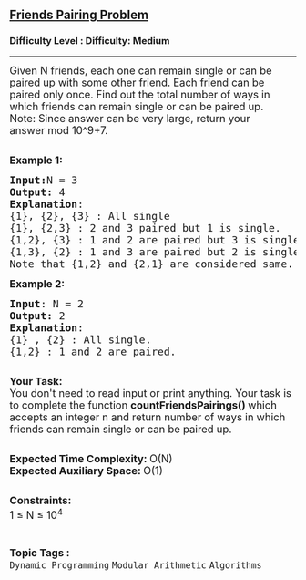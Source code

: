<h2><a href="https://www.geeksforgeeks.org/problems/friends-pairing-problem5425/1?page=1&category=Dynamic%20Programming&status=unsolved,attempted&sortBy=submissions">Friends Pairing Problem</a></h2><h3>Difficulty Level : Difficulty: Medium</h3><hr><div class="problems_problem_content__Xm_eO"><p><span style="font-size: 18px;">Given N&nbsp;friends, each one can remain single or can be paired up with some other friend. Each friend can be paired only once. Find out the total number of ways in which friends can remain single or can be paired up.<br>Note: Since answer can be very large, return your answer&nbsp;mod 10^9+7.</span></p>
<p><br><span style="font-size: 18px;"><strong>Example 1:</strong></span></p>
<pre><span style="font-size: 18px;"><strong>Input:</strong>N = 3
<strong>Output:</strong> 4
<strong>Explanation</strong>:
{1}, {2}, {3} : All single
{1}, {2,3} : 2 and 3 paired but 1 is single.
{1,2}, {3} : 1 and 2 are paired but 3 is single.
{1,3}, {2} : 1 and 3 are paired but 2 is single.
Note that {1,2} and {2,1} are considered same.</span>
</pre>
<p><span style="font-size: 18px;"><strong>Example 2:&nbsp;</strong></span></p>
<pre><span style="font-size: 18px;"><strong>Input</strong>: N = 2
<strong>Output:</strong> 2
<strong>Explanation</strong>:
{1} , {2} : All single.
{1,2} : 1 and 2 are paired.
</span></pre>
<p><br><span style="font-size: 18px;"><strong>Your Task:</strong><br>You don't need to read input or print anything. Your task is to complete the function&nbsp;<strong>countFriendsPairings()&nbsp;</strong>which accepts an integer n&nbsp;and return&nbsp;number of ways in which friends can remain single or can be paired up.</span></p>
<p><br><span style="font-size: 18px;"><strong>Expected Time Complexity:&nbsp;</strong>O(N)<br><strong>Expected Auxiliary Space:&nbsp;</strong>O(1)</span></p>
<p><br><span style="font-size: 18px;"><strong>Constraints:</strong><br>1 ≤ N&nbsp;≤ 10<sup>4</sup></span></p></div><br><p><span style=font-size:18px><strong>Topic Tags : </strong><br><code>Dynamic Programming</code>&nbsp;<code>Modular Arithmetic</code>&nbsp;<code>Algorithms</code>&nbsp;